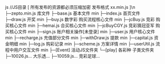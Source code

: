 js  			//JS目录  [ 所有发布的资源都必须压缩加密 发布格式 xx.min.js ]\n
├─zepto.min.js      	库文件
├─base.js      		基本文件 min
├─index.js  		首页文件
├─draw.js      		开奖 min
├─buy.js       		数字彩 购买流程核心文件 min
├─jcBuy.js     		竞彩 购买核心文件 min
├─hemai.js   		合买核心文件 min
├─jcBuyCGY.js     	竞彩猜冠亚军 购买核心文件 min
├─sign.js      		账户相关操作[未登录] min
├─user.js      		用户核心文件 min
├─recharge.js 		充值部分文件 min
├─withDraw.js 		提款 min
├─capital.js 		资金明细 min
├─log.js 		购彩记录 min
├─scheme.js 		方案详情 min
├─userUtil.js  		流程中用户交互文件 min
├─[Event]     		活动JS文件夹
└─[play]         	各彩种 子类文件夹
 	├─10026.js...   大乐透...
 	├─10059.js...   竞彩足球...
	
